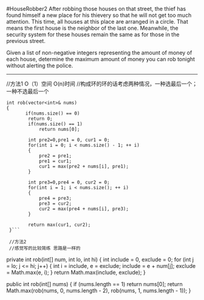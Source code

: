 #HouseRobber2
After robbing those houses on that street, the thief has found himself a new place for his thievery so that he will not get too much attention. 
This time, all houses at this place are arranged in a circle. 
That means the first house is the neighbor of the last one. Meanwhile, the security system for these houses remain the same as for those in the previous street.

Given a list of non-negative integers representing the amount of money of each house, 
determine the maximum amount of money you can rob tonight without alerting the police.


---




//方法1 O（1）空间 O(n)时间
//构成环的环的话考虑两种情况，一种选最后一个；一种不选最后一个
```
int rob(vector<int>& nums)
{
       if(nums.size() == 0)
        return 0;
        if(nums.size() == 1)
            return nums[0];
    
        int pre2=0,pre1 = 0, cur1 = 0;
        for(int i = 0; i < nums.size() - 1; ++ i)
        {
            pre2 = pre1;
            pre1 = cur1;
            cur1 = max(pre2 + nums[i], pre1);
        }
    
        int pre3=0,pre4 = 0, cur2 = 0;
        for(int i = 1; i < nums.size(); ++ i)
        {
            pre4 = pre3;
            pre3 = cur2;
            cur2 = max(pre4 + nums[i], pre3);
        }
    
        return max(cur1, cur2);
 }```

 //方法2
 //感觉写的比较简练 思路是一样的
```
private int rob(int[] num, int lo, int hi) {
    int include = 0, exclude = 0;
    for (int j = lo; j <= hi; j++) {
        int i = include, e = exclude;
        include = e + num[j];
        exclude = Math.max(e, i);
    }
    return Math.max(include, exclude);
}

public int rob(int[] nums) {
    if (nums.length == 1) return nums[0];
    return Math.max(rob(nums, 0, nums.length - 2), rob(nums, 1, nums.length - 1));
}
```
